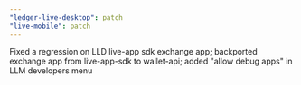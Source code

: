 ```yaml
---
"ledger-live-desktop": patch
"live-mobile": patch
---
```


Fixed a regression on LLD live-app sdk exchange app; backported exchange app from live-app-sdk to wallet-api; added "allow debug apps" in LLM developers menu
